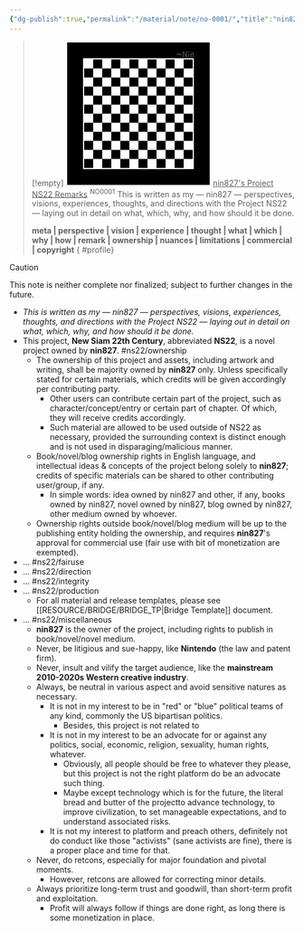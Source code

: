 ```yaml
---
{"dg-publish":true,"permalink":"/material/note/no-0001/","title":"nin827's Project NS22 Remarks","tags":["-note"]}
---
```


>[!empty]
> ![RESOURCE/ASSET/OTHER/PlaceholderIcon.png|icon](/img/user/RESOURCE/ASSET/OTHER/PlaceholderIcon.png) <u class="title">nin827's Project NS22 Remarks</u> <sup class="title">NO0001</sup>
> This is written as my — nin827 — perspectives, visions, experiences, thoughts, and directions with the Project NS22 — laying out in detail on what, which, why, and how should it be done.
> 
> <b>meta | perspective | vision | experience | thought | what | which | why | how | remark | ownership | nuances | limitations | commercial | copyright</b>
{ #profile}


>[!caution]
>This note is neither complete nor finalized; subject to further changes in the future.

- *This is written as my — nin827 — perspectives, visions, experiences, thoughts, and directions with the Project NS22 — laying out in detail on what, which, why, and how should it be done.*
- This project, __New Siam 22th Century__, abbreviated __NS22__, is a novel project owned by __nin827__. #ns22/ownership
	- The ownership of this project and assets, including artwork and writing, shall be majority owned by __nin827__ only. Unless specifically stated for certain materials, which credits will be given accordingly per contributing party.
		- Other users can contribute certain part of the project, such as character/concept/entry or certain part of chapter. Of which, they will receive credits accordingly.
		- Such material are allowed to be used outside of NS22 as necessary, provided the surrounding context is distinct enough and is not used in disparaging/malicious manner.
	- Book/novel/blog ownership rights in English language, and intellectual ideas & concepts of the project belong solely to **nin827**; credits of specific materials can be shared to other contributing user/group, if any.
		- In simple words: idea owned by nin827 and other, if any, books owned by nin827, novel owned by nin827, blog owned by nin827, other medium owned by whoever.
	- Ownership rights outside book/novel/blog medium will be up to the publishing entity holding the ownership, and requires **nin827**'s approval for commercial use (fair use with bit of monetization are exempted).
- ... #ns22/fairuse
- ... #ns22/direction
- ... #ns22/integrity
- ... #ns22/production
	- For all material and release templates, please see [[RESOURCE/BRIDGE/BRIDGE_TP\|Bridge Template]] document.
- ... #ns22/miscellaneous
	- **nin827** is the owner of the project, including rights to publish in book/novel/novel medium.
	- Never, be litigious and sue-happy, like **Nintendo** (the law and patent firm).
	- Never, insult and vilify the target audience, like the **mainstream 2010-2020s Western creative industry**.
	- Always, be neutral in various aspect and avoid sensitive natures as necessary.
		- It is not in my interest to be in "red" or "blue" political teams of any kind, commonly the US bipartisan politics.
			- Besides, this project is not related to 
		- It is not in my interest to be an advocate for or against any politics, social, economic, religion, sexuality, human rights, whatever.
			- Obviously, all people should be free to whatever they please, but this project is not the right platform do be an advocate such thing.
			- Maybe except technology which is for the future, the literal bread and butter of the projectto advance technology, to improve civilization, to set manageable expectations, and to understand associated risks.
		- It is not my interest to platform and preach others, definitely not do conduct like those "activists" (sane activists are fine), there is a proper place and time for that.
	- Never, do retcons, especially for major foundation and pivotal moments.
		- However, retcons are allowed for correcting minor details.
	- Always prioritize long-term trust and goodwill, than short-term profit and exploitation.
		- Profit will always follow if things are done right, as long there is some monetization in place.
